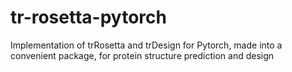 # tr-rosetta-pytorch
Implementation of trRosetta and trDesign for Pytorch, made into a convenient package, for protein structure prediction and design
